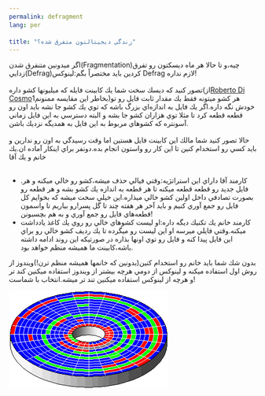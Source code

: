 ```yaml
---
permalink: defragment
lang: per

title: "زندگي ديجيتالتون متفرق شده؟"
---
```

اگر ميدونين متنفرق شدن(Fragmentation)چيه،و تا حالا هر ماه ديسكتون رو
تفرق زدايي(Defrag)كردين بايد مختصراً بگم:لينوكس Defrag لازم نداره!<br />
<br />
تصور كنيد كه ديسك سخت شما يك كابينت فايله كه ميليونها كشو داره(از<a href="http://www.pps.jussieu.fr/%7Edicosmo/">Roberto 
Di Cosmo</a>بخاطر
اين مقايسه ممنونم1)هر كشو ميتونه فقط يك مقدار ثابت فايل رو تو خودش نگه
داره.اگر يك فايل به اندازه&zwnj;اي بزرگ باشه كه توي يك كشو جا نشه بايد
اون رو قطعه قطعه كرد تا مثلا توي هزاران كشو جا بشه و البته دسترسي به
اين فايل زماني آسونتره كه كشوهاي مربوط به اين فايل به همديگه نزديك باشن.<br />
<br />
حالا تصور كنيد شما مالك اين كابينت فايل هستين اما وقت رسيدگي به اون رو
ندارين و بايد كسي رو استخدام كنين تا اين كار رو واستون انجام بده.دونفر
براي اينكار آماده ان.يك خانم و يك آقا<br />
<br />




<ul>


  <li>.كارمند آقا داراي اين استراتژيه:وقتي فيالي حذف ميشه،كشو رو خالي ميكنه و
هر فايل جديد رو قطعه قطعه ميكنه تا هر قطعه به اندازه يك كشو بشه و هر
قطعه رو بصورت تصادفي داخل اولين كشو خالي ميذاره.اين خيلي سخت ميشه كه
بخوايم كل فايل رو جمع آوري كنيم و بايد آخر هر هفته چند تا گل پسر!رو
بياريم تا واسمون قطعه&zwnj;هاي فايل رو جمع آوري و به هم بچسبونن!</li>


  <li>كارمند خانم يك تكنيك ديگه داره:او ليست كشوهاي خالي رو روي يك كاغذ
يادداشت ميكنه.وقتي فايلي ميرسه او اين ليست رو ميگرده تا يك رديف كشو
خالي رو براي اين فايل پيدا كنه و فايل رو توي اونها بذاره در صورتيكه اين
روند ادامه داشته باشه،كابينت ما هميشه منظم خواهد بود.</li>


</ul>


بدون شك شما بايد خانم رو استخدام كنين(بدونين كه خانمها هميشه منظم ترن!)ويندوز از روش اول استفاده ميكنه و لينوكس از دومي
هرچه بيشتر از ويندوز استفاده ميكنين كند تر و هرچه از لينوكس استفاده ميكنين تند تر ميشه.انتخاب با شماست!
<br />



<img src="/img/defragment.png">





